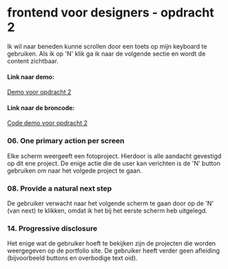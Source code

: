 # frontend voor designers - opdracht 2
Ik wil naar beneden kunne scrollen door een toets op mijn keyboard te gebruiken. Als ik op 'N' klik ga ik naar de volgende sectie en wordt de content zichtbaar.

#### Link naar demo:
[Demo voor opdracht 2](https://rxckbos.github.io/frontendvoordesigners/opdracht2/v1)

#### Link naar de broncode:
[Code demo voor opdracht 2](https://github.com/rxckbos/frontendvoordesigners/tree/master/opdracht2/v1)

### 06. One primary action per screen
Elke scherm weergeeft een fotoproject. Hierdoor is alle aandacht gevestigd op dit ene project. De enige actie die de user kan verichten is de 'N' button gebruiken om naar het volgede project te gaan.

### 08. Provide a natural next step
De gebruiker verwacht naar het volgende scherm te gaan door op de 'N' (van next) te klikken, omdat ik het bij het eerste scherm heb uitgelegd. 

### 14. Progressive disclosure
Het enige wat de gebruiker hoeft te bekijken zijn de projecten die worden weergegeven op de portfolio site. De gebruiker heeft verder geen afleiding (bijvoorbeeld buttons en overbodige text oid).
